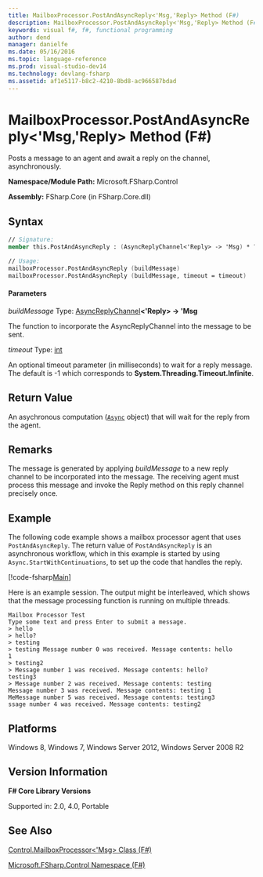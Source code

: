 ```yaml
---
title: MailboxProcessor.PostAndAsyncReply<'Msg,'Reply> Method (F#)
description: MailboxProcessor.PostAndAsyncReply<'Msg,'Reply> Method (F#)
keywords: visual f#, f#, functional programming
author: dend
manager: danielfe
ms.date: 05/16/2016
ms.topic: language-reference
ms.prod: visual-studio-dev14
ms.technology: devlang-fsharp
ms.assetid: af1e5117-b8c2-4210-8bd8-ac966587bdad 
---
```


# MailboxProcessor.PostAndAsyncReply<'Msg,'Reply> Method (F#)

Posts a message to an agent and await a reply on the channel, asynchronously.

**Namespace/Module Path:** Microsoft.FSharp.Control

**Assembly:** FSharp.Core (in FSharp.Core.dll)


## Syntax

```fsharp
// Signature:
member this.PostAndAsyncReply : (AsyncReplyChannel<'Reply> -> 'Msg) * ?int -> Async<'Reply>

// Usage:
mailboxProcessor.PostAndAsyncReply (buildMessage)
mailboxProcessor.PostAndAsyncReply (buildMessage, timeout = timeout)
```

#### Parameters
*buildMessage*
Type: [AsyncReplyChannel](https://msdn.microsoft.com/library/e32fd8ec-37dd-4e63-94a5-67709962d1d0)**&lt;'Reply&gt; -&gt;   'Msg**


The function to incorporate the AsyncReplyChannel into the message to be sent.


*timeout*
Type: [int](https://msdn.microsoft.com/library/025d5455-3622-4ea5-9573-3ecbd4ee1375)


An optional timeout parameter (in milliseconds) to wait for a reply message. The default is -1 which corresponds to **System.Threading.Timeout.Infinite**.

## Return Value

An asychronous computation ([`Async`](https://msdn.microsoft.com/library/03eb4d12-a01a-4565-a077-5e83f17cf6f7) object) that will wait for the reply from the agent.

## Remarks
The message is generated by applying *buildMessage* to a new reply channel to be incorporated into the message. The receiving agent must process this message and invoke the Reply method on this reply channel precisely once.

## Example

The following code example shows a mailbox processor agent that uses `PostAndAsyncReply`. The return value of `PostAndAsyncReply` is an asynchronous workflow, which in this example is started by using `Async.StartWithContinuations`, to set up the code that handles the reply.

[!code-fsharp[Main](snippets/fsmailboxprocessor/snippet14.fs)]

Here is an example session. The output might be interleaved, which shows that the message processing function is running on multiple threads.

```
Mailbox Processor Test
Type some text and press Enter to submit a message.
> hello
> hello?
> testing
> testing Message number 0 was received. Message contents: hello
1
> testing2
> Message number 1 was received. Message contents: hello?
testing3
> Message number 2 was received. Message contents: testing
Message number 3 was received. Message contents: testing 1
MeMessage number 5 was received. Message contents: testing3
ssage number 4 was received. Message contents: testing2
```

## Platforms
Windows 8, Windows 7, Windows Server 2012, Windows Server 2008 R2


## Version Information
**F# Core Library Versions**

Supported in: 2.0, 4.0, Portable

## See Also
[Control.MailboxProcessor&#60;'Msg&#62; Class &#40;F&#35;&#41;](Control.MailboxProcessor%5B%27Msg%5D-Class-%5BFSharp%5D.md)

[Microsoft.FSharp.Control Namespace &#40;F&#35;&#41;](Microsoft.FSharp.Control-Namespace-%5BFSharp%5D.md)